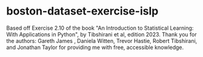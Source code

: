 # boston-dataset-exercise-islp
Based off Exercise 2.10 of the book "An Introduction to Statistical Learning: With Applications in Python", by Tibshirani et al, edition 2023. Thank you for the authors: Gareth James , Daniela Witten, Trevor Hastie, Robert Tibshirani, and Jonathan Taylor for providing me with free, accessible knowledge.
